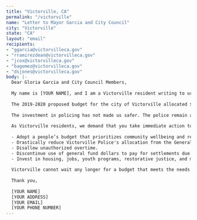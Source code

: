 ```yaml
---
title: "Victorville, CA"
permalink: "/victorville"
name: "Letter to Mayor Garcia and City Council"
city: "Victorville"
state: "CA"
layout: "email"
recipients:
- "ggarcia@victorvilleca.gov"
- "rramirezdean@victorvilleca.gov"
- "jcox@victorvilleca.gov"
- "bagomez@victorvilleca.gov"
- "dsjones@victorvilleca.gov"
body: |-
  Dear Gloria Garcia and City Council Members,
  
  My name is [YOUR NAME], and I am a Victorville resident writing to urge you to defund the Victorville Police Department.
  
  The 2019-2020 proposed budget for the city of Victorville allocated $27,132,208 for the police. The funding for police increased 6% this year while spending was decreased for community services by 3%, engineering by 45%, fire by 28%, public works by 11%, and water by 25%. In actuality, Victorville spent over $29.1 million renewing the contract with San Bernardino County Sheriff’s Department. The new contract granted 3% wage increases to employees for five years, beginning in August 2019; while those with prior experience trained in law enforcement were given an additional 1% increase for four years, starting January 2021.
  
  The investment in policing has not made us safer. The police remain an embarrassment to the city and a lethal threat to Black and Brown communities, while increased police spending shows no correlation to decreasing crime levels over the past 20 years. With current finances already strained and other vital departments suffering, it is clear that we must defund the police. The city needs to prioritize infrastructure, community services, and mental health to properly serve the community's needs. Rather than spending $450,000 on technology in an attempt to help catch people running red lights, the budget could be spent on projects that lead to job creation or helping Victorville's ever-growing community of people experiencing houselessness.
  
  As Victorville residents, we demand that you take immediate action to ensure the following:
  
  - Adopt a people’s budget that prioritizes community wellbeing and redirects funding away from the police.
  - Drastically reduce Victorville Police's allocation from the General Fund.
  - Disallow unauthorized overtime.
  - Discontinue use of general fund dollars to pay for settlements due to police murder, misconduct, and negligence.
  - Invest in housing, jobs, youth programs, restorative justice, and mental health workers, which are all more effective at promoting community safety.
  
  Victorville cannot wait any longer for a budget that meets the needs of its residents. The only way to achieve this is to take immediate steps to defund Victorville Police and end the city's contract with the San Bernardino's County Sheriff's Office.
  
  Thank you,
  
  [YOUR NAME]
  [YOUR ADDRESS]
  [YOUR EMAIL]
  [YOUR PHONE NUMBER]
---
```

